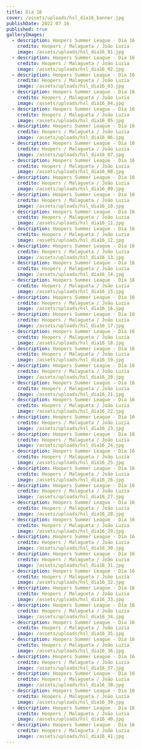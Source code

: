 ```yaml
---
title: Dia 16
cover: /assets/uploads/hsl_dia16_banner.jpg
publishDate: 2022 07 16
published: true
galleryImages:
  - description: Hoopers Summer League - Dia 16
    credito: Hoopers / Malagueta / João Luzia
    image: /assets/uploads/hsl_dia16_01.jpg
  - description: Hoopers Summer League - Dia 16
    credito: Hoopers / Malagueta / João Luzia
    image: /assets/uploads/hsl_dia16_02.jpg
  - description: Hoopers Summer League - Dia 16
    credito: Hoopers / Malagueta / João Luzia
    image: /assets/uploads/hsl_dia16_03.jpg
  - description: Hoopers Summer League - Dia 16
    credito: Hoopers / Malagueta / João Luzia
    image: /assets/uploads/hsl_dia16_04.jpg
  - description: Hoopers Summer League - Dia 16
    credito: Hoopers / Malagueta / João Luzia
    image: /assets/uploads/hsl_dia16_05.jpg
  - description: Hoopers Summer League - Dia 16
    credito: Hoopers / Malagueta / João Luzia
    image: /assets/uploads/hsl_dia16_06.jpg
  - description: Hoopers Summer League - Dia 16
    credito: Hoopers / Malagueta / João Luzia
    image: /assets/uploads/hsl_dia16_07.jpg
  - description: Hoopers Summer League - Dia 16
    credito: Hoopers / Malagueta / João Luzia
    image: /assets/uploads/hsl_dia16_08.jpg
  - description: Hoopers Summer League - Dia 16
    credito: Hoopers / Malagueta / João Luzia
    image: /assets/uploads/hsl_dia16_09.jpg
  - description: Hoopers Summer League - Dia 16
    credito: Hoopers / Malagueta / João Luzia
    image: /assets/uploads/hsl_dia16_10.jpg
  - description: Hoopers Summer League - Dia 16
    credito: Hoopers / Malagueta / João Luzia
    image: /assets/uploads/hsl_dia16_11.jpg
  - description: Hoopers Summer League - Dia 16
    credito: Hoopers / Malagueta / João Luzia
    image: /assets/uploads/hsl_dia16_12.jpg
  - description: Hoopers Summer League - Dia 16
    credito: Hoopers / Malagueta / João Luzia
    image: /assets/uploads/hsl_dia16_13.jpg
  - description: Hoopers Summer League - Dia 16
    credito: Hoopers / Malagueta / João Luzia
    image: /assets/uploads/hsl_dia16_14.jpg
  - description: Hoopers Summer League - Dia 16
    credito: Hoopers / Malagueta / João Luzia
    image: /assets/uploads/hsl_dia16_15.jpg
  - description: Hoopers Summer League - Dia 16
    credito: Hoopers / Malagueta / João Luzia
    image: /assets/uploads/hsl_dia16_16.jpg
  - description: Hoopers Summer League - Dia 16
    credito: Hoopers / Malagueta / João Luzia
    image: /assets/uploads/hsl_dia16_17.jpg
  - description: Hoopers Summer League - Dia 16
    credito: Hoopers / Malagueta / João Luzia
    image: /assets/uploads/hsl_dia16_18.jpg
  - description: Hoopers Summer League - Dia 16
    credito: Hoopers / Malagueta / João Luzia
    image: /assets/uploads/hsl_dia16_19.jpg
  - description: Hoopers Summer League - Dia 16
    credito: Hoopers / Malagueta / João Luzia
    image: /assets/uploads/hsl_dia16_20.jpg
  - description: Hoopers Summer League - Dia 16
    credito: Hoopers / Malagueta / João Luzia
    image: /assets/uploads/hsl_dia16_21.jpg
  - description: Hoopers Summer League - Dia 16
    credito: Hoopers / Malagueta / João Luzia
    image: /assets/uploads/hsl_dia16_22.jpg
  - description: Hoopers Summer League - Dia 16
    credito: Hoopers / Malagueta / João Luzia
    image: /assets/uploads/hsl_dia16_23.jpg
  - description: Hoopers Summer League - Dia 16
    credito: Hoopers / Malagueta / João Luzia
    image: /assets/uploads/hsl_dia16_24.jpg
  - description: Hoopers Summer League - Dia 16
    credito: Hoopers / Malagueta / João Luzia
    image: /assets/uploads/hsl_dia16_25.jpg
  - description: Hoopers Summer League - Dia 16
    credito: Hoopers / Malagueta / João Luzia
    image: /assets/uploads/hsl_dia16_26.jpg
  - description: Hoopers Summer League - Dia 16
    credito: Hoopers / Malagueta / João Luzia
    image: /assets/uploads/hsl_dia16_27.jpg
  - description: Hoopers Summer League - Dia 16
    credito: Hoopers / Malagueta / João Luzia
    image: /assets/uploads/hsl_dia16_28.jpg
  - description: Hoopers Summer League - Dia 16
    credito: Hoopers / Malagueta / João Luzia
    image: /assets/uploads/hsl_dia16_29.jpg
  - description: Hoopers Summer League - Dia 16
    credito: Hoopers / Malagueta / João Luzia
    image: /assets/uploads/hsl_dia16_30.jpg
  - description: Hoopers Summer League - Dia 16
    credito: Hoopers / Malagueta / João Luzia
    image: /assets/uploads/hsl_dia16_31.jpg
  - description: Hoopers Summer League - Dia 16
    credito: Hoopers / Malagueta / João Luzia
    image: /assets/uploads/hsl_dia16_32.jpg
  - description: Hoopers Summer League - Dia 16
    credito: Hoopers / Malagueta / João Luzia
    image: /assets/uploads/hsl_dia16_33.jpg
  - description: Hoopers Summer League - Dia 16
    credito: Hoopers / Malagueta / João Luzia
    image: /assets/uploads/hsl_dia16_34.jpg
  - description: Hoopers Summer League - Dia 16
    credito: Hoopers / Malagueta / João Luzia
    image: /assets/uploads/hsl_dia16_35.jpg
  - description: Hoopers Summer League - Dia 16
    credito: Hoopers / Malagueta / João Luzia
    image: /assets/uploads/hsl_dia16_36.jpg
  - description: Hoopers Summer League - Dia 16
    credito: Hoopers / Malagueta / João Luzia
    image: /assets/uploads/hsl_dia16_37.jpg
  - description: Hoopers Summer League - Dia 16
    credito: Hoopers / Malagueta / João Luzia
    image: /assets/uploads/hsl_dia16_38.jpg
  - description: Hoopers Summer League - Dia 16
    credito: Hoopers / Malagueta / João Luzia
    image: /assets/uploads/hsl_dia16_39.jpg
  - description: Hoopers Summer League - Dia 16
    credito: Hoopers / Malagueta / João Luzia
    image: /assets/uploads/hsl_dia16_40.jpg
  - description: Hoopers Summer League - Dia 16
    credito: Hoopers / Malagueta / João Luzia
    image: /assets/uploads/hsl_dia16_41.jpg
---
```

